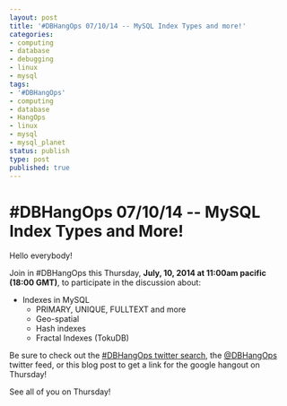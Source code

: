 ```yaml
---
layout: post
title: '#DBHangOps 07/10/14 -- MySQL Index Types and more!'
categories:
- computing
- database
- debugging
- linux
- mysql
tags:
- '#DBHangOps'
- computing
- database
- HangOps
- linux
- mysql
- mysql_planet
status: publish
type: post
published: true
---
```

\#DBHangOps 07/10/14 -- MySQL Index Types and More!
=========================================================

Hello everybody!

Join in \#DBHangOps this Thursday, **July, 10, 2014 at 11:00am pacific (18:00 GMT)**, to participate in the discussion about:

* Indexes in MySQL
	* PRIMARY, UNIQUE, FULLTEXT and more
	* Geo-spatial
	* Hash indexes
	* Fractal Indexes (TokuDB)

Be sure to check out the [\#DBHangOps twitter search](https://twitter.com/search/realtime?q=%23DBHangOps), the [@DBHangOps](https://twitter.com/dbhangops) twitter feed, or this blog post to get a link for the google hangout on Thursday!

See all of you on Thursday!
